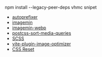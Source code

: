 npm install --legacy-peer-deps
vhmc snipet

<ul class="main__badges badges">
                    <li class="badges__item">
                        <a class="badges__link" href="https://www.npmjs.com/package/autoprefixer"
                            target="_blank">autoprefixer</a>
                    </li>
                    <li class="badges__item">
                        <a class="badges__link" href="https://www.npmjs.com/package/imagemin"
                            target="_blank">imagemin</a>
                    </li>
                    <li class="badges__item">
                        <a class="badges__link" href="https://www.npmjs.com/package/imagemin-webp"
                            target="_blank">imagemin-webp</a>
                    </li>
                    <li class="badges__item">
                        <a class="badges__link" href="https://www.npmjs.com/package/postcss-sort-media-queries"
                            target="_blank">postcss-sort-media-queries</a>
                    </li>
                    <li class="badges__item">
                        <a class="badges__link" href="https://sass-lang.com" target="_blank">SCSS</a>
                    </li>
                    <li class="badges__item">
                        <a class="badges__link" href="https://github.com/FatehAK/vite-plugin-image-optimizer"
                            target="_blank">vite-plugin-image-optimizer</a>
                    </li>
                    <li class="badges__item">
                        <a class="badges__link no-link" href="#">CSS Reset</a>
                    </li>
                </ul>
